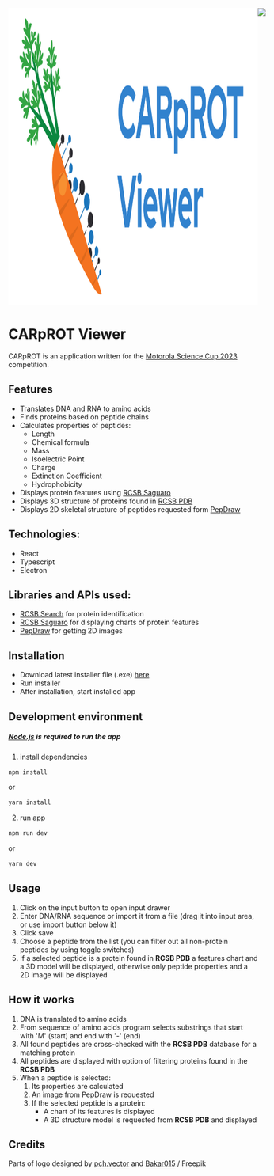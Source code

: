 <div style="display: inline-flex; align-items: center">
  <img style="height: 15vh" src="./public/logoWithText.png">
  <img style="height: 15vh" src="https://science-cup.pl/wp-content/uploads/2020/03/Youngineers-06.png">
</div>

# CARpROT Viewer

CARpROT is an application written for the [Motorola Science Cup 2023](https://science-cup.pl/) competition.

## Features

- Translates DNA and RNA to amino acids
- Finds proteins based on peptide chains
- Calculates properties of peptides:
  - Length
  - Chemical formula
  - Mass
  - Isoelectric Point
  - Charge
  - Extinction Coefficient
  - Hydrophobicity
- Displays protein features using [RCSB Saguaro](https://github.com/rcsb/rcsb-saguaro)
- Displays 3D structure of proteins found in [RCSB PDB](https://www.rcsb.org/)
- Displays 2D skeletal structure of peptides requested form [PepDraw](https://www2.tulane.edu/~biochem/WW/PepDraw/)

## Technologies:

- React
- Typescript
- Electron

## Libraries and APIs used:

- [RCSB Search](https://search.rcsb.org/#search-api) for protein identification
- [RCSB Saguaro](https://github.com/rcsb/rcsb-saguaro) for displaying charts of protein features
- [PepDraw](https://www2.tulane.edu/~biochem/WW/PepDraw/) for getting 2D images

## Installation

- Download latest installer file (.exe) [here](https://github.com/MSC-Dolor-Sit-Amet/app/releases/latest)
- Run installer
- After installation, start installed app

## Development environment

##### [Node.js](https://nodejs.org/en/) is required to run the app

1. install dependencies

```bash
npm install
```

or

```bash
yarn install
```

2. run app

```bash
npm run dev
```

or

```bash
yarn dev
```

## Usage

1. Click on the input button to open input drawer
2. Enter DNA/RNA sequence or import it from a file (drag it into input area, or use import button below it)
3. Click save
4. Choose a peptide from the list (you can filter out all non-protein peptides by using toggle switches)
5. If a selected peptide is a protein found in **RCSB PDB** a features chart and a 3D model will be displayed, otherwise only peptide properties and a 2D image will be displayed

## How it works

1. DNA is translated to amino acids
2. From sequence of amino acids program selects substrings that start with 'M' (start) and end with '-' (end)
3. All found peptides are cross-checked with the **RCSB PDB** database for a matching protein
4. All peptides are displayed with option of filtering proteins found in the **RCSB PDB**
5. When a peptide is selected:
   1. Its properties are calculated
   2. An image from PepDraw is requested
   3. If the selected peptide is a protein:
      - A chart of its features is displayed
      - A 3D structure model is requested from **RCSB PDB** and displayed

## Credits

Parts of logo designed by [pch.vector](https://www.freepik.com/author/pch-vector) and [Bakar015](https://www.freepik.com/author/bakar015) / Freepik
